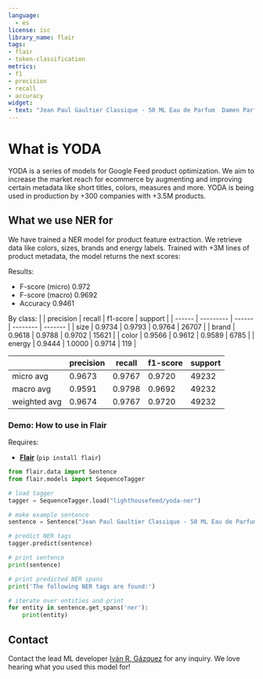 ```yaml
---
language: 
  - es
license: isc
library_name: flair
tags:
- flair
- token-classification
metrics:
- f1
- precision
- recall
- accuracy
widget:
- text: "Jean Paul Gaultier Classique - 50 ML Eau de Parfum  Damen Parfum"
---
```


# What is YODA

YODA is a series of models for Google Feed product optimization. We aim to increase the market reach for ecommerce by augmenting and improving certain metadata like short titles, colors, measures and more. YODA is being used in production by +300 companies with +3.5M products.

## What we use NER for

We have trained a NER model for product feature extraction. We retrieve data like colors, sizes, brands and energy labels. Trained with +3M lines of product metadata, the model returns the next scores:

Results:
- F-score (micro) 0.972
- F-score (macro) 0.9692
- Accuracy 0.9461

By class:
|        | precision | recall | f1-score | support |
| ------ | --------- | ------ | -------- | ------- |
| size   | 0.9734    | 0.9793 | 0.9764   | 26707   |
| brand  | 0.9618    | 0.9788 | 0.9702   | 15621   |
| color  | 0.9566    | 0.9612 | 0.9589   | 6785    |
| energy | 0.9444    | 1.0000 | 0.9714   | 119     |

|              | precision | recall | f1-score | support |
| ------------ | --------- | ------ | -------- | ------- |
| micro avg    | 0.9673    | 0.9767 | 0.9720   | 49232   |
| macro avg    | 0.9591    | 0.9798 | 0.9692   | 49232   |
| weighted avg | 0.9674    | 0.9767 | 0.9720   | 49232   |

### Demo: How to use in Flair
Requires:
- **[Flair](https://github.com/flairNLP/flair/)** (`pip install flair`)

```python
from flair.data import Sentence
from flair.models import SequenceTagger

# load tagger
tagger = SequenceTagger.load("lighthousefeed/yoda-ner")

# make example sentence
sentence = Sentence("Jean Paul Gaultier Classique - 50 ML Eau de Parfum  Damen Parfum.")

# predict NER tags
tagger.predict(sentence)

# print sentence
print(sentence)

# print predicted NER spans
print('The following NER tags are found:')

# iterate over entities and print
for entity in sentence.get_spans('ner'):
    print(entity)
```

## Contact

Contact the lead ML developer [Iván R. Gázquez](mailto:ivan@gazquez.com) for any inquiry. We love hearing what you used this model for!